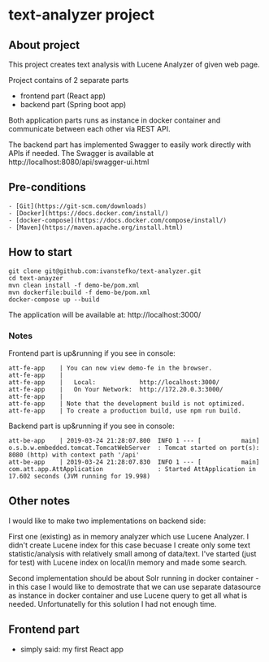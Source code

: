 # text-analyzer project

## About project
This project creates text analysis with Lucene Analyzer of given web page. 

Project contains of 2 separate parts
- frontend part (React app)
- backend part (Spring boot app)

Both application parts runs as instance in docker container and communicate between each other via REST API. 

The backend part has implemented Swagger to easily work directly with APIs if needed. The Swagger is available at http://localhost:8080/api/swagger-ui.html

## Pre-conditions
```
- [Git](https://git-scm.com/downloads)
- [Docker](https://docs.docker.com/install/)
- [docker-compose](https://docs.docker.com/compose/install/)
- [Maven](https://maven.apache.org/install.html)
```

## How to start 
```
git clone git@github.com:ivanstefko/text-analyzer.git
cd text-anayzer
mvn clean install -f demo-be/pom.xml
mvn dockerfile:build -f demo-be/pom.xml
docker-compose up --build
```

The application will be available at: http://localhost:3000/

### Notes
Frontend part is up&running if you see in console: 
```
att-fe-app    | You can now view demo-fe in the browser.
att-fe-app    |
att-fe-app    |   Local:            http://localhost:3000/
att-fe-app    |   On Your Network:  http://172.20.0.3:3000/
att-fe-app    |
att-fe-app    | Note that the development build is not optimized.
att-fe-app    | To create a production build, use npm run build.
```

Backend part is up&running if you see in console: 
```
att-be-app    | 2019-03-24 21:28:07.800  INFO 1 --- [           main] o.s.b.w.embedded.tomcat.TomcatWebServer  : Tomcat started on port(s): 8080 (http) with context path '/api'
att-be-app    | 2019-03-24 21:28:07.830  INFO 1 --- [           main] com.att.app.AttApplication               : Started AttApplication in 17.602 seconds (JVM running for 19.998)
```

## Other notes
I would like to make two implementations on backend side: 

First one (existing) as in memory analyzer which use Lucene Analyzer. I didn't create Lucene index for this case becuase I create only some text statistic/analysis with relatively small among of data/text. I've started (just for test) with Lucene index on local/in memory and made some search.

Second implementation should be about Solr running in docker container - in this case I would like to demostrate that we can use separate datasource as instance in docker container and use Lucene query to get all what is needed. Unfortunatelly for this solution I had not enough time. 

## Frontend part
- simply said: my first React app

